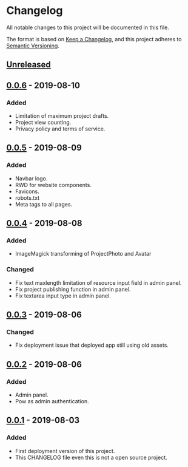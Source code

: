 # Changelog
All notable changes to this project will be documented in this file.

The format is based on [Keep a Changelog](https://keepachangelog.com/en/1.0.0/),
and this project adheres to [Semantic Versioning](https://semver.org/spec/v2.0.0.html).

## [Unreleased]

## [0.0.6] - 2019-08-10
### Added
- Limitation of maximum project drafts.
- Project view counting.
- Privacy policy and terms of service.

## [0.0.5] - 2019-08-09
### Added
- Navbar logo.
- RWD for website components.
- Favicons.
- robots.txt
- Meta tags to all pages.

## [0.0.4] - 2019-08-08
### Added
- ImageMagick transforming of ProjectPhoto and Avatar

### Changed
- Fix text maxlength limitation of resource input field in admin panel.
- Fix project publishing function in admin panel.
- Fix textarea input type in admin panel.

## [0.0.3] - 2019-08-06
### Changed
- Fix deployment issue that deployed app still using old assets.

## [0.0.2] - 2019-08-06
### Added
- Admin panel.
- Pow as admin authentication.

## [0.0.1] - 2019-08-03
### Added
- First deployment version of this project.
- This CHANGELOG file even this is not a open source project.

[Unreleased]: https://github.com/ccmikechen/Birdiy-server/compare/v0.0.6...HEAD
[0.0.6]: https://github.com/ccmikechen/Birdiy-server/releases/tag/v0.0.6
[0.0.5]: https://github.com/ccmikechen/Birdiy-server/releases/tag/v0.0.5
[0.0.4]: https://github.com/ccmikechen/Birdiy-server/releases/tag/v0.0.4
[0.0.3]: https://github.com/ccmikechen/Birdiy-server/releases/tag/v0.0.3
[0.0.2]: https://github.com/ccmikechen/Birdiy-server/releases/tag/v0.0.2
[0.0.1]: https://github.com/ccmikechen/Birdiy-server/releases/tag/v0.0.1
